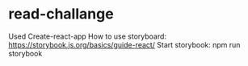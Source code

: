 # read-challange

Used Create-react-app
How to use storyboard: https://storybook.js.org/basics/guide-react/
Start storybook: npm run storybook